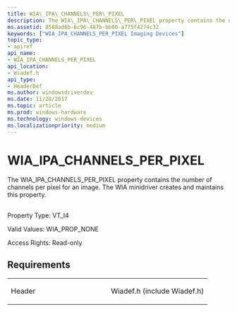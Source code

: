 ```yaml
---
title: WIA\_IPA\_CHANNELS\_PER\_PIXEL
description: The WIA\_IPA\_CHANNELS\_PER\_PIXEL property contains the number of channels per pixel for an image. The WIA minidriver creates and maintains this property.
ms.assetid: 8588ad6b-6c96-487b-bb00-a775f4274c32
keywords: ["WIA_IPA_CHANNELS_PER_PIXEL Imaging Devices"]
topic_type:
- apiref
api_name:
- WIA_IPA_CHANNELS_PER_PIXEL
api_location:
- Wiadef.h
api_type:
- HeaderDef
ms.author: windowsdriverdev
ms.date: 11/28/2017
ms.topic: article
ms.prod: windows-hardware
ms.technology: windows-devices
ms.localizationpriority: medium
---
```


# WIA\_IPA\_CHANNELS\_PER\_PIXEL


The WIA\_IPA\_CHANNELS\_PER\_PIXEL property contains the number of channels per pixel for an image. The WIA minidriver creates and maintains this property.

## <span id="ddk_wia_ipa_channels_per_pixel_si"></span><span id="DDK_WIA_IPA_CHANNELS_PER_PIXEL_SI"></span>


Property Type: VT\_I4

Valid Values: WIA\_PROP\_NONE

Access Rights: Read-only

Requirements
------------

<table>
<colgroup>
<col width="50%" />
<col width="50%" />
</colgroup>
<tbody>
<tr class="odd">
<td><p>Header</p></td>
<td>Wiadef.h (include Wiadef.h)</td>
</tr>
</tbody>
</table>

 

 






